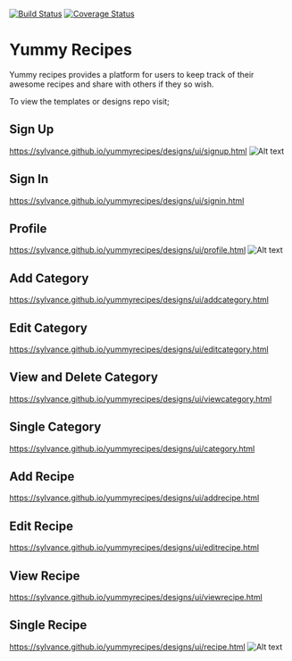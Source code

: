 [![Build Status](https://travis-ci.org/Sylvance/yummyrecipes.svg?branch=master)](https://travis-ci.org/Sylvance/yummyrecipes)
[![Coverage Status](https://coveralls.io/repos/github/Sylvance/yummyrecipes/badge.svg?branch=master)](https://coveralls.io/github/Sylvance/yummyrecipes?branch=master)

# Yummy Recipes
Yummy recipes provides a platform for users to keep track of their awesome recipes and share with others if they so wish.

To view the templates or designs repo visit;
## Sign Up
https://sylvance.github.io/yummyrecipes/designs/ui/signup.html
![Alt text](https://sylvance.github.io/yummyrecipes/designs/ui/images/signup.png?raw=true "Sign Up")
## Sign In
https://sylvance.github.io/yummyrecipes/designs/ui/signin.html

## Profile
https://sylvance.github.io/yummyrecipes/designs/ui/profile.html
![Alt text](https://sylvance.github.io/yummyrecipes/designs/ui/images/profile.png?raw=true "Profile")

## Add Category
 https://sylvance.github.io/yummyrecipes/designs/ui/addcategory.html
## Edit Category
 https://sylvance.github.io/yummyrecipes/designs/ui/editcategory.html
## View and Delete Category
 https://sylvance.github.io/yummyrecipes/designs/ui/viewcategory.html
 ## Single Category
 https://sylvance.github.io/yummyrecipes/designs/ui/category.html

## Add Recipe
 https://sylvance.github.io/yummyrecipes/designs/ui/addrecipe.html
 ## Edit Recipe
 https://sylvance.github.io/yummyrecipes/designs/ui/editrecipe.html
 ## View Recipe
 https://sylvance.github.io/yummyrecipes/designs/ui/viewrecipe.html
 ## Single Recipe
 https://sylvance.github.io/yummyrecipes/designs/ui/recipe.html
 ![Alt text](https://sylvance.github.io/yummyrecipes/designs/ui/images/recipe.png?raw=true "Recipe")

